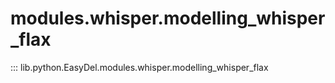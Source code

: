 # modules.whisper.modelling_whisper_flax
::: lib.python.EasyDel.modules.whisper.modelling_whisper_flax